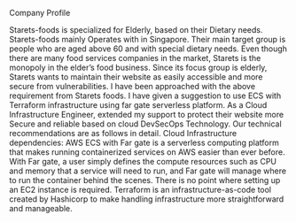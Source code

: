 Company Profile

Starets-foods is specialized for Elderly, based on their Dietary needs. Starets-foods mainly Operates with in Singapore. Their main target group is people who are aged above 60 and with special dietary needs. Even though there are many food services companies in the market, Starets is the monopoly in the elder’s food business. Since its focus group is elderly, Starets wants to maintain their website as easily accessible and more secure from vulnerabilities. I have been approached with the above requirement from Starets foods. I have given a suggestion to use ECS with Terraform infrastructure using far gate serverless platform. As a Cloud Infrastructure Engineer, extended my support to protect their website more Secure and reliable based on cloud DevSecOps Technology. Our technical recommendations are as follows in detail. 
Cloud Infrastructure dependencies:
AWS ECS with Far gate is a serverless computing platform that makes running containerized services on AWS easier than ever before. With Far gate, a user simply defines the compute resources such as CPU and memory that a service will need to run, and Far gate will manage where to run the container behind the scenes. There is no point where setting up an EC2 instance is required. Terraform is an infrastructure-as-code tool created by Hashicorp to make handling infrastructure more straightforward and manageable. 


